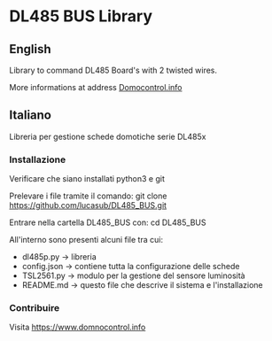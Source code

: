 DL485 BUS Library
=================

## English

Library to command DL485 Board's with 2 twisted wires.

More informations at address <a href="https://www.domocontrol.info">Domocontrol.info</a>


## Italiano

Libreria per gestione schede domotiche serie DL485x

### Installazione

Verificare che siano installati python3 e git

Prelevare i file tramite il comando:
git clone https://github.com/lucasub/DL485_BUS.git


Entrare nella cartella DL485_BUS con:
cd DL485_BUS

All'interno sono presenti alcuni file tra cui:
- dl485p.py -> libreria
- config.json -> contiene tutta la configurazione delle schede
- TSL2561.py -> modulo per la gestione del sensore luminosità
- README.md -> questo file che descrive il sistema e l'installazione


### Contribuire

Visita https://www.domnocontrol.info
